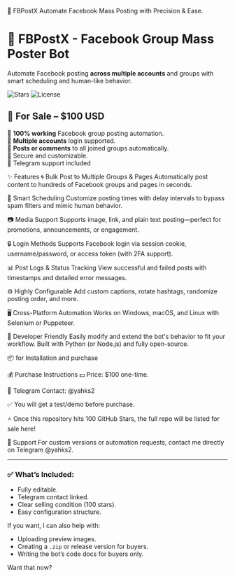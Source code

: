🚀 FBPostX
Automate Facebook Mass Posting with Precision & Ease.
# 🤖 FBPostX - Facebook Group Mass Poster Bot

Automate Facebook posting **across multiple accounts** and groups with smart scheduling and human-like behavior.

![Stars](https://img.shields.io/github/stars/yahks/FBPostX?style=social)
![License](https://img.shields.io/github/license/yahks/FBPostX)

## 💸 For Sale – $100 USD

🔹 **100% working** Facebook group posting automation.  
🔹 **Multiple accounts** login supported.  
🔹 **Posts or comments** to all joined groups automatically.  
🔹 Secure and customizable.  
🔹 Telegram support included

✨ Features
🌀 Bulk Post to Multiple Groups & Pages
Automatically post content to hundreds of Facebook groups and pages in seconds.

🧠 Smart Scheduling
Customize posting times with delay intervals to bypass spam filters and mimic human behavior.

📷 Media Support
Supports image, link, and plain text posting—perfect for promotions, announcements, or engagement.

🔒 Login Methods
Supports Facebook login via session cookie, username/password, or access token (with 2FA support).

📊 Post Logs & Status Tracking
View successful and failed posts with timestamps and detailed error messages.

⚙️ Highly Configurable
Add custom captions, rotate hashtags, randomize posting order, and more.

🖥️ Cross-Platform Automation
Works on Windows, macOS, and Linux with Selenium or Puppeteer.

🧩 Developer Friendly
Easily modify and extend the bot's behavior to fit your workflow. Built with Python (or Node.js) and fully open-source.

📦 for Installation and purchase

💰 Purchase Instructions
💵 Price: $100 one-time.

📲 Telegram Contact: @yahks2

✅ You will get a test/demo before purchase.

⭐ Once this repository hits 100 GitHub Stars, the full repo will be listed for sale here!

🙌 Support
For custom versions or automation requests, contact me directly on Telegram @yahks2.


---

### ✅ What’s Included:
- Fully editable.
- Telegram contact linked.
- Clear selling condition (100 stars).
- Easy configuration structure.

If you want, I can also help with:
- Uploading preview images.
- Creating a `.zip` or release version for buyers.
- Writing the bot’s code docs for buyers only.

Want that now?


